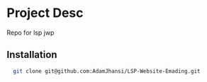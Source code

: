 # Project Desc

Repo for lsp jwp

## Installation

```bash
  git clone git@github.com:AdamJhansi/LSP-Website-Emading.git
```
